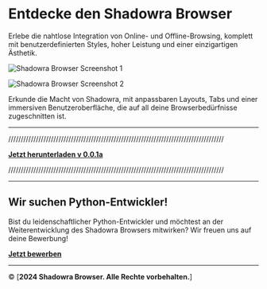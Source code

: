 # Entdecke den Shadowra Browser

Erlebe die nahtlose Integration von Online- und Offline-Browsing, komplett mit benutzerdefinierten Styles, hoher Leistung und einer einzigartigen Ästhetik.

![Shadowra Browser Screenshot 1](Bild_2024-09-27_204859949.png)

![Shadowra Browser Screenshot 2](Bild_2024-09-27_205156939.png)

Erkunde die Macht von Shadowra, mit anpassbaren Layouts, Tabs und einer immersiven Benutzeroberfläche, die auf all deine Browserbedürfnisse zugeschnitten ist.

---

//////////////////////////////////////////////////////////////////////////////////////

[**Jetzt herunterladen v 0.0.1a**](https://www.sha-it-velk.de/Shadowra%20Browser.exe)

//////////////////////////////////////////////////////////////////////////////////////

---

## Wir suchen Python-Entwickler!

Bist du leidenschaftlicher Python-Entwickler und möchtest an der Weiterentwicklung des Shadowra Browsers mitwirken? Wir freuen uns auf deine Bewerbung!

[**Jetzt bewerben**](mailto:jobs@sha-it-velk.de)

---

&copy; [__2024 Shadowra Browser. Alle Rechte vorbehalten.__]
